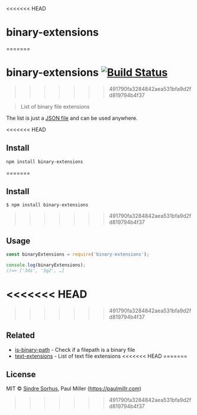 <<<<<<< HEAD
# binary-extensions
=======
# binary-extensions [![Build Status](https://travis-ci.org/sindresorhus/binary-extensions.svg?branch=master)](https://travis-ci.org/sindresorhus/binary-extensions)
>>>>>>> 491790fa3284842aea531bfa9d2fd819794b4f37

> List of binary file extensions

The list is just a [JSON file](binary-extensions.json) and can be used anywhere.

<<<<<<< HEAD
## Install

```sh
npm install binary-extensions
```
=======

## Install

```
$ npm install binary-extensions
```

>>>>>>> 491790fa3284842aea531bfa9d2fd819794b4f37

## Usage

```js
const binaryExtensions = require('binary-extensions');

console.log(binaryExtensions);
//=> ['3ds', '3g2', …]
```

<<<<<<< HEAD
=======

>>>>>>> 491790fa3284842aea531bfa9d2fd819794b4f37
## Related

- [is-binary-path](https://github.com/sindresorhus/is-binary-path) - Check if a filepath is a binary file
- [text-extensions](https://github.com/sindresorhus/text-extensions) - List of text file extensions
<<<<<<< HEAD
=======


## License

MIT © [Sindre Sorhus](https://sindresorhus.com), Paul Miller (https://paulmillr.com)
>>>>>>> 491790fa3284842aea531bfa9d2fd819794b4f37
